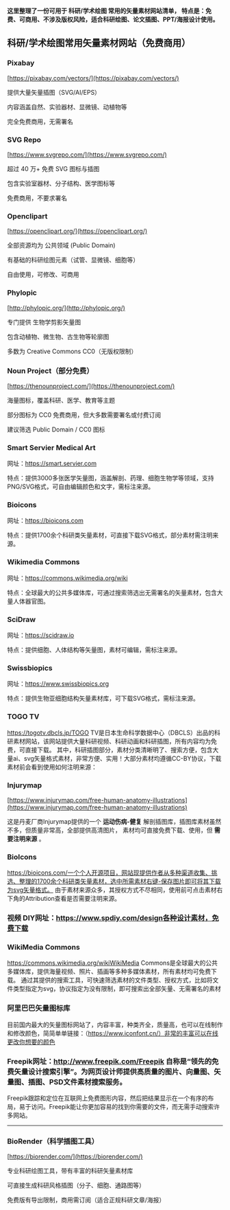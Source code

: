 **这里整理了一份可用于 科研/学术绘图 常用的矢量素材网站清单，
特点是：免费、可商用、不涉及版权风险，适合科研绘图、论文插图、PPT/海报设计使用。**

## 科研/学术绘图常用矢量素材网站（免费商用）

### Pixabay

[https://pixabay.com/vectors/](https://pixabay.com/vectors/)

提供大量矢量插图（SVG/AI/EPS）

内容涵盖自然、实验器材、显微镜、动植物等

完全免费商用，无需署名

### SVG Repo

[https://www.svgrepo.com/](https://www.svgrepo.com/)

超过 40 万+ 免费 SVG 图标与插图

包含实验室器材、分子结构、医学图标等

免费商用，不要求署名

### Openclipart

[https://openclipart.org/](https://openclipart.org/)

全部资源均为 公共领域 (Public Domain)

有基础的科研绘图元素（试管、显微镜、细胞等）

自由使用，可修改、可商用

### Phylopic

[http://phylopic.org/](http://phylopic.org/)

专门提供 生物学剪影矢量图

包含动植物、微生物、古生物等轮廓图

多数为 Creative Commons CC0（无版权限制）

### Noun Project（部分免费）

[https://thenounproject.com/](https://thenounproject.com/)

海量图标，覆盖科研、医学、教育等主题

部分图标为 CC0 免费商用，但大多数需要署名或付费订阅

建议筛选 Public Domain / CC0 图标

### Smart Servier Medical Art

网址：https://smart.servier.com

特点：提供3000多张医学矢量图，涵盖解剖、药理、细胞生物学等领域，支持PNG/SVG格式，可自由编辑颜色和文字，需标注来源。

### Bioicons

网址：https://bioicons.com

特点：提供1700余个科研类矢量素材，可直接下载SVG格式，部分素材需注明来源。

### Wikimedia Commons

网址：https://commons.wikimedia.org/wiki

特点：全球最大的公共多媒体库，可通过搜索筛选出无需署名的矢量素材，包含大量人体器官图。

### SciDraw

网址：https://scidraw.io

特点：提供细胞、人体结构等矢量图，素材可编辑，需标注来源。

### Swissbiopics

网址：https://www.swissbiopics.org

特点：提供生物亚细胞结构矢量素材库，可下载SVG格式，需标注来源。

### TOGO TV

https://togotv.dbcls.jp/TOGO TV是日本生命科学数据中心（DBCLS）出品的科研素材网站，该网站提供大量科研视频、科研动画和科研插图，所有内容均为免费，可直接下载。
其中，科研插图部分，素材分类清晰明了、搜索方便，包含大量ai、svg矢量格式素材，非常方便、实用！大部分素材均遵循CC-BY协议，下载素材前会看到使用如何注明来源：

### Injurymap

[https://www.injurymap.com/free-human-anatomy-illustrations](https://www.injurymap.com/free-human-anatomy-illustrations) 

这是丹麦厂商Injurymap提供的一个 **运动伤病-健复** 解剖插图库，插图库素材虽然不多，但质量非常高，全部提供高清图片，
素材均可直接免费下载、使用，但 **需要注明来源** 。

### BioIcons

https://bioicons.com/一个个人开源项目，网站现提供作者从多种渠道收集、挑选、整理的1700余个科研类矢量素材，选中所需素材右键-保存图片即可将其下载为svg矢量格式。
由于素材来源众多，其授权方式不尽相同，使用前可点击素材右下角的Attribution查看是否需要注明来源。

### 视频 DIY网址：https://www.spdiy.com/design各种设计素材，免费下载

### WikiMedia Commons

https://commons.wikimedia.org/wikiWikiMedia Commons是全球最大的公共多媒体库，提供海量视频、照片、插画等多种多媒体素材，所有素材均可免费下载。
通过其提供的搜索工具，可快速筛选素材的文件类型、授权方式，比如将文件类型指定为svg，协议指定为没有限制，即可搜索出全部矢量、无需署名的素材

### 阿里巴巴矢量图标库

目前国内最大的矢量图标网站了，内容丰富，种类齐全，质量高，也可以在线制作和修改颜色，简简单单链接：（https://www.iconfont.cn/）非常的丰富可以在线更改你想要的颜色

### Freepik网址：http://www.freepik.com/Freepik 自称是“领先的免费矢量设计搜索引擎”。为网页设计师提供高质量的图片、向量图、矢量图、插图、PSD文件素材搜索服务。
Freepik跟踪和定位在互联网上免费图形内容，然后把结果显示在一个有序的布局，易于访问。Freepik能让你更加容易的找到你需要的文件，而无需手动搜索许多网站。

---

### BioRender（科学插图工具）

[https://biorender.com/](https://biorender.com/)

专业科研绘图工具，带有丰富的科研矢量素材库

可直接生成科研风格插图（分子、细胞、通路图等）

免费版有导出限制，商用需订阅（适合正规科研文章/海报）







